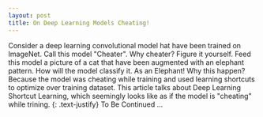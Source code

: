 ```yaml
---
layout: post
title: On Deep Learning Models Cheating!
---
```


Consider a deep learning convolutional model hat have been trained on ImageNet. Call this model "Cheater". Why cheater? Figure it yourself. Feed this model a picture of a cat that have been augmented with an elephant pattern. How will the model classify it. As an Elephant! Why this happen? Because the model was cheating while training and used learning shortcuts to optimize over training dataset. This article talks about Deep Learning Shortcut Learning, which seemingly looks like as if the model is "cheating" while trining.
{: .text-justify}
To Be Continued ...
